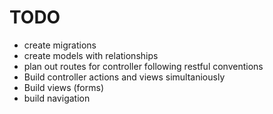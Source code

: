 # TODO
* create migrations
* create models with relationships
* plan out routes for controller following restful conventions
* Build controller actions and views simultaniously
* Build views (forms)
* build navigation


